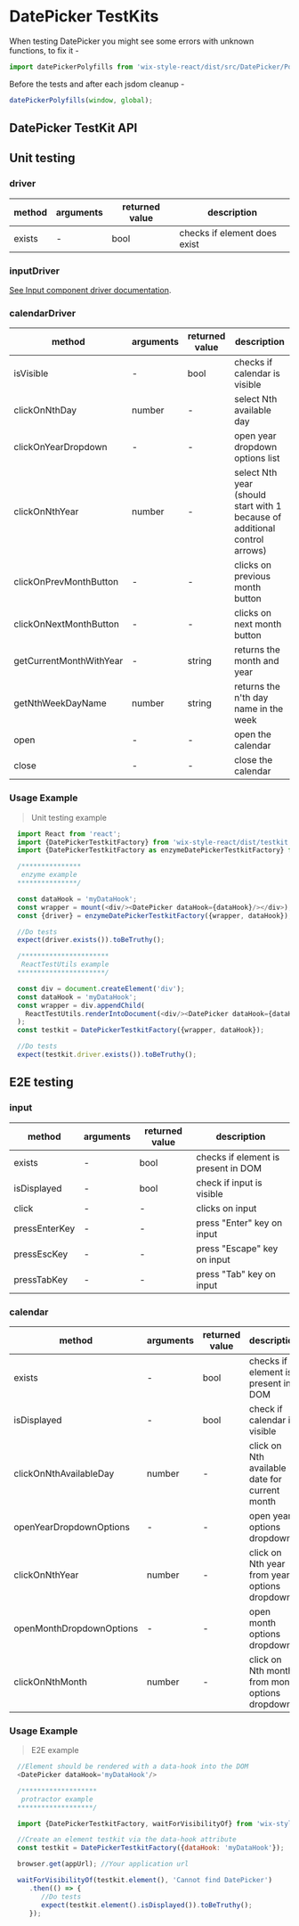 # DatePicker TestKits

When testing DatePicker you might see some errors with unknown functions, to fix it -

```js
import datePickerPolyfills from 'wix-style-react/dist/src/DatePicker/Polyfills';
```

Before the tests and after each jsdom cleanup -
```js
datePickerPolyfills(window, global);
```

## DatePicker TestKit API

## Unit testing

### driver

| method | arguments | returned value | description |
|--------|-----------|----------------|-------------|
| exists | - | bool | checks if element does exist |

### inputDriver

[See Input component driver documentation](https://wix.github.io/wix-style-react/?selectedKind=Core&selectedStory=Input).

### calendarDriver

| method | arguments | returned value | description |
|--------|-----------|----------------|-------------|
| isVisible | - | bool | checks if calendar is visible |
| clickOnNthDay | number | - | select Nth available day |
| clickOnYearDropdown | - | - | open year dropdown options list |
| clickOnNthYear | number | - | select Nth year (should start with 1 because of additional control arrows) |
| clickOnPrevMonthButton | - | - | clicks on previous month button |
| clickOnNextMonthButton | - | - | clicks on next month button |
| getCurrentMonthWithYear | - | string | returns the month and year |
| getNthWeekDayName | number | string | returns the n'th day name in the week |
| open | - | - | open the calendar |
| close | - | - | close the calendar |

### Usage Example

> Unit testing example

```javascript
  import React from 'react';
  import {DatePickerTestkitFactory} from 'wix-style-react/dist/testkit';
  import {DatePickerTestkitFactory as enzymeDatePickerTestkitFactory} from 'wix-style-react/dist/testkit/enzyme';

  /***************
   enzyme example
  ***************/

  const dataHook = 'myDataHook';
  const wrapper = mount(<div/><DatePicker dataHook={dataHook}/></div>);
  const {driver} = enzymeDatePickerTestkitFactory({wrapper, dataHook});

  //Do tests
  expect(driver.exists()).toBeTruthy();

  /**********************
   ReactTestUtils example
  **********************/

  const div = document.createElement('div');
  const dataHook = 'myDataHook';
  const wrapper = div.appendChild(
    ReactTestUtils.renderIntoDocument(<div/><DatePicker dataHook={dataHook}/></div>, {dataHook})
  );
  const testkit = DatePickerTestkitFactory({wrapper, dataHook});

  //Do tests
  expect(testkit.driver.exists()).toBeTruthy();
```

## E2E testing

### input

| method | arguments | returned value | description |
|--------|-----------|----------------|-------------|
| exists | - | bool | checks if element is present in DOM |
| isDisplayed | - | bool | check if input is visible |
| click | - | - | clicks on input |
| pressEnterKey | - | - | press "Enter" key on input |
| pressEscKey | - | - | press "Escape" key on input |
| pressTabKey | - | - | press "Tab" key on input |

### calendar

| method | arguments | returned value | description |
|--------|-----------|----------------|-------------|
| exists | - | bool | checks if element is present in DOM |
| isDisplayed | - | bool | check if calendar is visible |
| clickOnNthAvailableDay | number | - | click on Nth available date for current month|
| openYearDropdownOptions | - | - | open year options dropdown |
| clickOnNthYear | number | - | click on Nth year from year options dropdown |
| openMonthDropdownOptions | - | - | open month options dropdown |
| clickOnNthMonth | number | - | click on Nth month from month options dropdown |

### Usage Example

> E2E example

```javascript
  //Element should be rendered with a data-hook into the DOM
  <DatePicker dataHook='myDataHook'/>

  /*******************
   protractor example
  *******************/

  import {DatePickerTestkitFactory, waitForVisibilityOf} from 'wix-style-react/dist/testkit/protractor';

  //Create an element testkit via the data-hook attribute
  const testkit = DatePickerTestkitFactory({dataHook: 'myDataHook'});

  browser.get(appUrl); //Your application url

  waitForVisibilityOf(testkit.element(), 'Cannot find DatePicker')
     .then(() => {
        //Do tests
        expect(testkit.element().isDisplayed()).toBeTruthy();
     });

```
